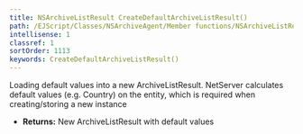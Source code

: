 ```yaml
---
title: NSArchiveListResult CreateDefaultArchiveListResult()
path: /EJScript/Classes/NSArchiveAgent/Member functions/NSArchiveListResult CreateDefaultArchiveListResult()
intellisense: 1
classref: 1
sortOrder: 1113
keywords: CreateDefaultArchiveListResult()
---
```



Loading default values into a new ArchiveListResult.
		  NetServer calculates default values (e.g. Country) on the entity, which is required when creating/storing a new instance



* **Returns:** New ArchiveListResult with default values


